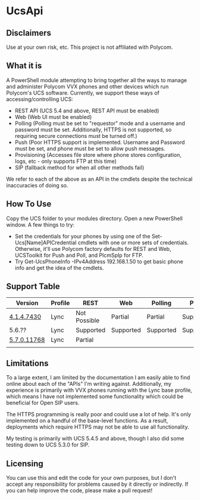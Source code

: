 # UcsApi

Disclaimers
-----------
Use at your own risk, etc. This project is not affiliated with Polycom.

What it is
----------
A PowerShell module attempting to bring together all the ways to manage and administer Polycom VVX phones and other devices which run Polycom's UCS software. Currently, we support these ways of accessing/controlling UCS:
- REST API (UCS 5.4 and above, REST API must be enabled)
- Web (Web UI must be enabled)
- Polling (Polling must be set to "requestor" mode and a username and password must be set. Additionally, HTTPS is not supported, so requiring secure connections must be turned off.)
- Push (Poor HTTPS support is implemented. Username and Password must be set, and phone must be set to allow push messages.
- Provisioning (Accesses file store where phone stores configuration, logs, etc - only supports FTP at this time)
- SIP (fallback method for when all other methods fail)

We refer to each of the above as an API in the cmdlets despite the technical inaccuracies of doing so.

How To Use
----------
Copy the UCS folder to your modules directory. Open a new PowerShell window. A few things to try:
- Set the credentials for your phones by using one of the Set-Ucs[Name]APICredential cmdlets with one or more sets of credentials. Otherwise, it'll use Polycom factory defaults for REST and Web, UCSToolkit for Push and Poll, and PlcmSpIp for FTP.
- Try Get-UcsPhoneInfo -IPv4Address 192.168.1.50 to get basic phone info and get the idea of the cmdlets.

Support Table
-------------
|Version|Profile|REST|Web|Polling|Push|Provisioning|SIP|
|-------|-------|----|---|-------|----|------------|---|
|[4.1.4.7430](https://github.com/rdbahm/Powershell-UcsApi/wiki/4.1.4.7430)|Lync|Not Possible|Partial|Partial|Supported||Partial|
|5.6.??|Lync|Supported|Supported|Supported|Supported|Supported|Supported|
|[5.7.0.11768](https://github.com/rdbahm/Powershell-UcsApi/wiki/5.7.0.11768)|Lync|Partial|||||
||||||||

Limitations
-----------
To a large extent, I am limited by the documentation I am easily able to find online about each of the "APIs" I'm writing against. Additionally, my experience is primarily with VVX phones running with the Lync base profile, which means I have not implemented some functionality which could be beneficial for Open SIP users. 

The HTTPS programming is really poor and could use a lot of help. It's only implemented on a handful of the base-level functions. As a result, deployments which require HTTPS may not be able to use all functionality.

My testing is primarily with UCS 5.4.5 and above, though I also did some testing down to UCS 5.3.0 for SIP.

Licensing
---------
You can use this and edit the code for your own purposes, but I don't accept any responsibility for problems caused by it directly or indirectly. If you can help improve the code, please make a pull request!
